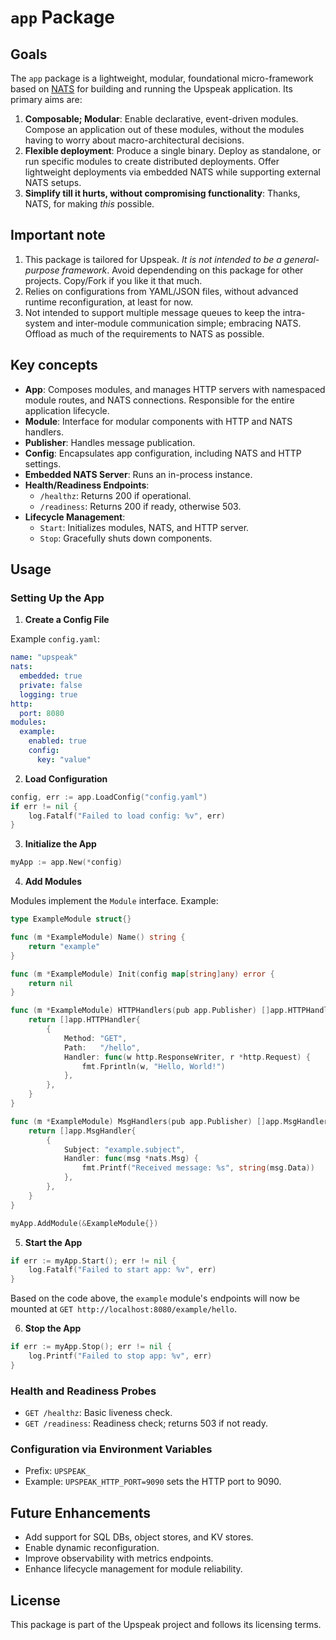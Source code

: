 # `app` Package

## Goals

The `app` package is a lightweight, modular, foundational micro-framework based on [NATS](https://nats.io) for building and running the Upspeak application. Its primary aims are:

1. **Composable; Modular**: Enable declarative, event-driven modules. Compose an application out of these modules, without the modules having to worry about macro-architectural decisions.
2. **Flexible deployment**: Produce a single binary. Deploy as standalone, or run specific modules to create distributed deployments. Offer lightweight deployments via embedded NATS while supporting external NATS setups.
3. **Simplify till it hurts, without compromising functionality**: Thanks, NATS, for making _this_ possible.

## Important note

1. This package is tailored for Upspeak. _It is not intended to be a general-purpose framework_. Avoid dependending on this package for other projects. Copy/Fork if you like it that much.
2. Relies on configurations from YAML/JSON files, without advanced runtime reconfiguration, at least for now.
3. Not intended to support multiple message queues to keep the intra-system and inter-module communication simple; embracing NATS. Offload as much of the requirements to NATS as possible.

## Key concepts

- **App**: Composes modules, and manages HTTP servers with namespaced module routes, and NATS connections. Responsible for the entire application lifecycle.
- **Module**: Interface for modular components with HTTP and NATS handlers.
- **Publisher**: Handles message publication.
- **Config**: Encapsulates app configuration, including NATS and HTTP settings.
- **Embedded NATS Server**: Runs an in-process instance.
- **Health/Readiness Endpoints**:
  - `/healthz`: Returns 200 if operational.
  - `/readiness`: Returns 200 if ready, otherwise 503.
- **Lifecycle Management**:
  - `Start`: Initializes modules, NATS, and HTTP server.
  - `Stop`: Gracefully shuts down components.

## Usage

### Setting Up the App

1. **Create a Config File**

Example `config.yaml`:

```yaml
name: "upspeak"
nats:
  embedded: true
  private: false
  logging: true
http:
  port: 8080
modules:
  example:
    enabled: true
    config:
      key: "value"
```

2. **Load Configuration**

```go
config, err := app.LoadConfig("config.yaml")
if err != nil {
    log.Fatalf("Failed to load config: %v", err)
}
```

3. **Initialize the App**

```go
myApp := app.New(*config)
```

4. **Add Modules**

Modules implement the `Module` interface. Example:

```go
type ExampleModule struct{}

func (m *ExampleModule) Name() string {
    return "example"
}

func (m *ExampleModule) Init(config map[string]any) error {
    return nil
}

func (m *ExampleModule) HTTPHandlers(pub app.Publisher) []app.HTTPHandler {
    return []app.HTTPHandler{
        {
            Method: "GET",
            Path:   "/hello",
            Handler: func(w http.ResponseWriter, r *http.Request) {
                fmt.Fprintln(w, "Hello, World!")
            },
        },
    }
}

func (m *ExampleModule) MsgHandlers(pub app.Publisher) []app.MsgHandler {
    return []app.MsgHandler{
        {
            Subject: "example.subject",
            Handler: func(msg *nats.Msg) {
                fmt.Printf("Received message: %s", string(msg.Data))
            },
        },
    }
}

myApp.AddModule(&ExampleModule{})
```

5. **Start the App**

```go
if err := myApp.Start(); err != nil {
    log.Fatalf("Failed to start app: %v", err)
}
```

Based on the code above, the `example` module's endpoints will now be mounted at `GET http://localhost:8080/example/hello`.

6. **Stop the App**

```go
if err := myApp.Stop(); err != nil {
    log.Printf("Failed to stop app: %v", err)
}
```

### Health and Readiness Probes

- `GET /healthz`: Basic liveness check.
- `GET /readiness`: Readiness check; returns 503 if not ready.

### Configuration via Environment Variables

- Prefix: `UPSPEAK_`
- Example: `UPSPEAK_HTTP_PORT=9090` sets the HTTP port to 9090.

## Future Enhancements

- Add support for SQL DBs, object stores, and KV stores.
- Enable dynamic reconfiguration.
- Improve observability with metrics endpoints.
- Enhance lifecycle management for module reliability.

## License

This package is part of the Upspeak project and follows its licensing terms.
